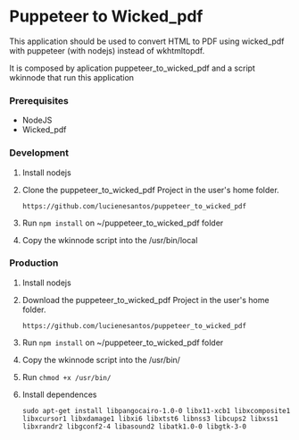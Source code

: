 # Puppeteer to Wicked_pdf

This application should be used to convert HTML to PDF using wicked_pdf with puppeteer (with nodejs) instead of wkhtmltopdf.

 It is composed by aplication puppeteer_to_wicked_pdf and a script wkinnode that run this application

### Prerequisites


 * NodeJS 
 * Wicked_pdf

### Development

1. Install nodejs

2. Clone the puppeteer_to_wicked_pdf Project in the user's home folder.

   ```
   https://github.com/lucienesantos/puppeteer_to_wicked_pdf
   ``` 
3. Run `npm install` on ~/puppeteer_to_wicked_pdf folder

4. Copy the wkinnode script into the /usr/bin/local

 
 
 ### Production

1. Install nodejs

2. Download the puppeteer_to_wicked_pdf Project in the user's home folder.

   ```
   https://github.com/lucienesantos/puppeteer_to_wicked_pdf
   ``` 
3. Run `npm install` on ~/puppeteer_to_wicked_pdf folder

4. Copy the wkinnode script into the /usr/bin/

5. Run `chmod +x /usr/bin/`

6. Install dependences
   ```
   sudo apt-get install libpangocairo-1.0-0 libx11-xcb1 libxcomposite1 libxcursor1 libxdamage1 libxi6 libxtst6 libnss3 libcups2 libxss1 libxrandr2 libgconf2-4 libasound2 libatk1.0-0 libgtk-3-0
   ```
   
   
   
   


